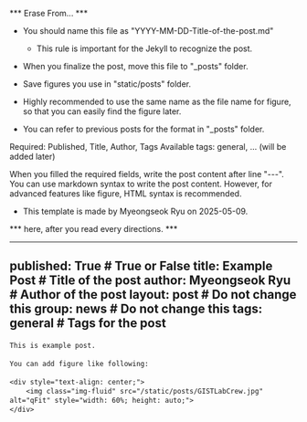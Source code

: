 ***           Erase From...           ***

* You should name this file as "YYYY-MM-DD-Title-of-the-post.md"
    - This rule is important for the Jekyll to recognize the post.
* When you finalize the post, move this file to "_posts" folder.
* Save figures you use in "static/posts" folder.

* Highly recommended to use the same name as the file name for figure, 
  so that you can easily find the figure later.

* You can refer to previous posts for the format in "_posts" folder.

Required: Published, Title, Author, Tags
Available tags: general, ... (will be added later)

When you filled the required fields, write the post content after line "---".
You can use markdown syntax to write the post content.
However, for advanced features like figure, HTML syntax is recommended.

- This template is made by Myeongseok Ryu on 2025-05-09.

*** here, after you read every directions. ***

---
published: True # True or False
title: Example Post # Title of the post
author: Myeongseok Ryu # Author of the post
layout: post # Do not change this
group: news # Do not change this
tags: general # Tags for the post
---
<div class="row">

    This is example post.

    You can add figure like following:

    <div style="text-align: center;">
        <img class="img-fluid" src="/static/posts/GISTLabCrew.jpg" alt="qFit" style="width: 60%; height: auto;">
    </div>

</div>